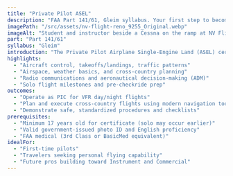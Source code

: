 ```yaml
---
title: "Private Pilot ASEL"
description: "FAA Part 141/61, Gleim syllabus. Your first step to becoming a pilot. Gain the skills and knowledge to fly safely and confidently as Pilot In Command."
imagePath: "/src/assets/nv-flight-reno_9255_Original.webp"
imageAlt: "Student and instructor beside a Cessna on the ramp at NV Flight"
part: "Part 141/61"
syllabus: "Gleim"
introduction: "The Private Pilot Airplane Single-Engine Land (ASEL) certificate is your gateway to the world of aviation. This foundational program is designed for aspiring pilots with little to no prior flight experience. Through a combination of ground school and hands-on flight training, you'll develop the essential skills and knowledge needed to operate an aircraft safely and confidently as Pilot In Command (PIC). Our experienced instructors will guide you through every step of the process, from mastering basic maneuvers to understanding airspace regulations and weather systems. By the end of this program, you'll be prepared to pass the FAA Private Pilot Knowledge Test and Practical Test, earning your Private Pilot ASEL certificate and opening the door to a lifetime of flying adventures."
highlights:
  - "Aircraft control, takeoffs/landings, traffic patterns"
  - "Airspace, weather basics, and cross-country planning"
  - "Radio communications and aeronautical decision-making (ADM)"
  - "Solo flight milestones and pre-checkride prep"
outcomes:
  - "Operate as PIC for VFR day/night flights"
  - "Plan and execute cross-country flights using modern navigation tools"
  - "Demonstrate safe, standardized procedures and checklists"
prerequisites:
  - "Minimum 17 years old for certificate (solo may occur earlier)"
  - "Valid government-issued photo ID and English proficiency"
  - "FAA medical (3rd Class or BasicMed equivalent)"
idealFor:
  - "First-time pilots"
  - "Travelers seeking personal flying capability"
  - "Future pros building toward Instrument and Commercial"
---
```

